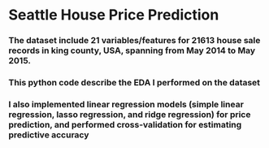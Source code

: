 # Seattle House Price Prediction

### The dataset include 21 variables/features for 21613 house sale records in king county, USA, spanning from May 2014 to May 2015.

### This python code describe the EDA I performed on the dataset

### I also implemented linear regression models (simple linear regression, lasso regression, and ridge regression) for price prediction, and performed cross-validation for estimating predictive accuracy  
